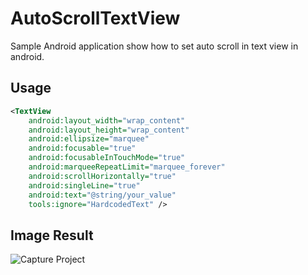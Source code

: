 AutoScrollTextView
=====================

Sample Android application show how to set auto scroll in text view in android.

Usage
-----

```xml
<TextView
    android:layout_width="wrap_content"
    android:layout_height="wrap_content"
    android:ellipsize="marquee"
    android:focusable="true"
    android:focusableInTouchMode="true"
    android:marqueeRepeatLimit="marquee_forever"
    android:scrollHorizontally="true"
    android:singleLine="true"
    android:text="@string/your_value"
    tools:ignore="HardcodedText" />
```


Image Result
-----

![Capture Project](http://i39.tinypic.com/2n0rdlg.png)
